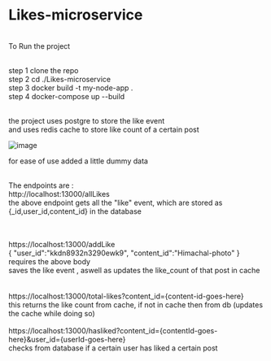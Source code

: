 # Likes-microservice
<br>
To Run the project
<br><br>

step 1 clone the repo<br>
step 2 cd ./Likes-microservice<br>
step 3 docker build -t my-node-app . <br>
step 4 docker-compose up --build<br>

<br>
the project uses postgre to store the like event<br>
and uses redis cache to store like count of a certain post<br>

![image](https://github.com/madhav-poojari/Likes-microservice/assets/88374622/a3013c67-77a4-4c24-938e-b5fa5a5d4837)

for ease of use added a little dummy data<br><br>

 The endpoints are :<br>
http://localhost:13000/allLikes
<br>
the above endpoint gets all the "like" event, which are stored as {_id,user_id,content_id} in the database

<br><br>
https://localhost:13000/addLike
<br>
{ "user_id":"kkdn8932n3290ewk9",
 "content_id":"Himachal-photo" 
 } 
<br>requires the above body
<br>saves the like event , aswell as updates the like_count of that post in cache<br>
<br><br>
https://localhost:13000/total-likes?content_id={content-id-goes-here}
<br>this returns the like count from cache, if not in cache then from db (updates the cache while doing so)
<br><br>
https://localhost:13000/hasliked?content_id={contentId-goes-here}&user_id={userId-goes-here}
<br>
checks from database if a certain user has liked a certain post
<br><br><br>
